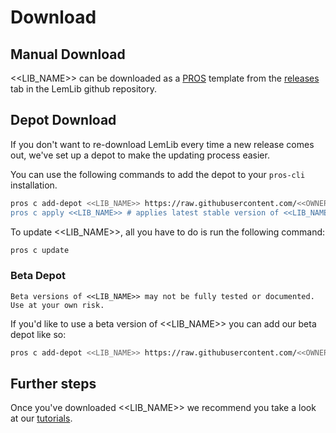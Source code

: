 # Download

## Manual Download

<<LIB_NAME>> can be downloaded as a [PROS](https://pros.cs.purdue.edu/) template from the [releases](https://github.com/<<OWNER_NAME>>/<<LIB_NAME>>/releases) tab in the LemLib github repository.

## Depot Download

If you don't want to re-download LemLib every time a new release comes out, we've set up a depot to make the updating process easier.

You can use the following commands to add the depot to your `pros-cli` installation.

```bash
pros c add-depot <<LIB_NAME>> https://raw.githubusercontent.com/<<OWNER_NAME>>/<<LIB_NAME>>/depot/stable.json # adds <<LIB_NAME>>'s stable depot
pros c apply <<LIB_NAME>> # applies latest stable version of <<LIB_NAME>>
```

To update <<LIB_NAME>>, all you have to do is run the following command:

```bash
pros c update
```

### Beta Depot

```{warning}
Beta versions of <<LIB_NAME>> may not be fully tested or documented. Use at your own risk.
```

If you'd like to use a beta version of <<LIB_NAME>> you can add our beta depot like so:

```bash
pros c add-depot <<LIB_NAME>> https://raw.githubusercontent.com/<<OWNER_NAME>>/<<LIB_NAME>>/depot/beta.json # adds <<LIB_NAME>>'s beta depot
```

## Further steps

Once you've downloaded <<LIB_NAME>> we recommend you take a look at our [tutorials](./tutorials/1_getting_started.md).
